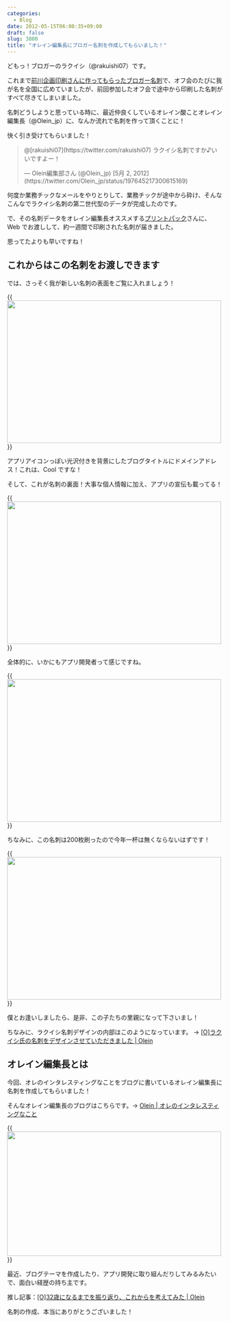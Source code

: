 ```yaml
---
categories:
  - Blog
date: 2012-05-15T06:00:35+09:00
draft: false
slug: 3800
title: "オレイン編集長にブロガー名刺を作成してもらいました！"
---
```


どもっ！ブロガーのラクイシ（@rakuishi07）です。

これまで[前川企画印刷さんに作ってもらったブロガー名刺](http://rakuishi.com/archives/716/)で、オフ会のたびに我が名を全国に広めていましたが、前回参加したオフ会で途中から印刷した名刺がすべて尽きてしまいました。

名刺どうしようと思っている時に、最近仲良くしているオレイン酸ことオレイン編集長（@Olein_jp）に、なんか流れで名刺を作って頂くことに！

快く引き受けてもらいました！

<blockquote class="twitter-tweet" data-in-reply-to="197645100879314945" lang="ja"><p>@[rakuishi07](https://twitter.com/rakuishi07) ラクイシ名刺ですか♪いいですよー！</p>&mdash; Olein編集部さん (@Olein_jp) [5月 2, 2012](https://twitter.com/Olein_jp/status/197645217300615169)</p></blockquote>

何度か業務チックなメールをやりとりして、業務チックが途中から砕け、そんなこんなでラクイシ名刺の第二世代型のデータが完成したのです。

で、その名刺データをオレイン編集長オススメする[プリントパック](http://www.printpac.co.jp/)さんに、Web でお渡しして、約一週間で印刷された名刺が届きました。

思ってたよりも早いですね！

## これからはこの名刺をお渡しできます

では、さっそく我が新しい名刺の表面をご覧に入れましょう！

{{<img alt="" src="/images/2012/05/3800_1.jpg" width="500" height="332">}}

アプリアイコンっぽい光沢付きを背景にしたブログタイトルにドメインアドレス！これは、Cool ですな！

そして、これが名刺の裏面！大事な個人情報に加え、アプリの宣伝も載ってる！

{{<img alt="" src="/images/2012/05/3800_2.png" width="500" height="332">}}

全体的に、いかにもアプリ開発者って感じですね。

{{<img alt="" src="/images/2012/05/3800_3.jpg" width="500" height="332">}}

ちなみに、この名刺は200枚刷ったので今年一杯は無くならないはずです！

{{<img alt="" src="/images/2012/05/3800_4.jpg" width="500" height="332">}}

僕とお逢いしましたら、是非、この子たちの里親になって下さいまし！

ちなみに、ラクイシ名刺デザインの内部はこのようになっています。 → [[O]ラクイシ氏の名刺をデザインさせていただきました | Olein](http://www.olein.net/try/20120514215236/)

## オレイン編集長とは

今回、オレのインタレスティングなことをブログに書いているオレイン編集長に名刺を作成してもらいました！

そんなオレイン編集長のブログはこちらです。→ [Olein | オレのインタレスティングなこと](http://www.olein.net/)

{{<img alt="" src="/images/2012/05/3800_5.png" width="500" height="290">}}

最近、ブログテーマを作成したり、アプリ開発に取り組んだりしてみるみたいで、面白い経歴の持ち主です。

推し記事：[[O]32歳になるまでを振り返り、これからを考えてみた | Olein](http://www.olein.net/memo/20120425083000/)

名刺の作成、本当にありがとうございました！
